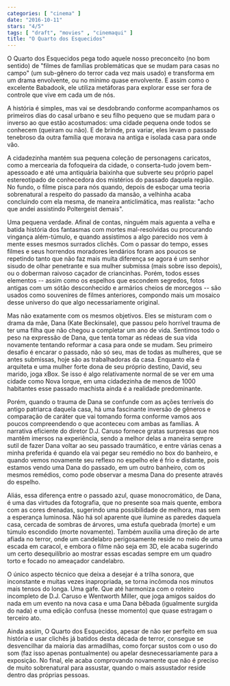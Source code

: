 ```yaml
---
categories: [ "cinema" ]
date: "2016-10-11"
stars: "4/5"
tags: [ "draft", "movies" , "cinemaqui" ]
title: "O Quarto dos Esquecidos"
---
```

O Quarto dos Esquecidos pega todo aquele nosso preconceito (no bom
sentido) de "filmes de famílias problemáticas que se mudam para casas
no campo" (um sub-gênero do terror cada vez mais usado) e transforma
em um drama envolvente, ou no mínimo quase envolvente. E assim como o
excelente Babadook, ele utiliza metáforas para explorar esse ser fora
de controle que vive em cada um de nós.

A história é simples, mas vai se desdobrando conforme acompanhamos os
primeiros dias do casal urbano e seu filho pequeno que se mudam para
o inverso ao que estão acostumados: uma cidade pequena onde todos
se conhecem (queiram ou não). E de brinde, pra variar, eles levam o
passado tenebroso da outra família que morava na antiga e isolada casa
para onde vão.

A cidadezinha mantém sua pequena coleção de personagens caricatos,
como a mercearia da fofoqueira da cidade, o conserta-tudo jovem
bem-apessoado e até uma antiquária baixinha que subverte seu próprio
papel estereotipado de conhecedora dos mistérios do passado daquela
região. No fundo, o filme pisca para nós quando, depois de esboçar
uma teoria sobrenatural a respeito do passado da mansão, a velhinha
acaba concluindo com ela mesma, de maneira anticlimática, mas realista:
"acho que andei assistindo Poltergeist demais".

Uma pequena verdade. Afinal de contas, ninguém mais aguenta a velha e
batida história dos fantasmas com mortes mal-resolvidas ou procurando
vingança além-túmulo, e quando assistimos a algo parecido nos
vem à mente esses mesmos surrados clichês. Com o passar do tempo,
esses filmes e seus horrendos moradores lendários foram aos poucos
se repetindo tanto que não faz mais muita diferença se agora é um
senhor sisudo de olhar penetrante e sua mulher submissa (mais sobre
isso depois), ou o doberman raivoso caçador de criancinhas. Porém,
todos esses elementos -- assim como os espelhos que escondem segredos,
fotos antigas com um sótão desconhecido e armários cheios de morcegos
-- são usados como souvenires de filmes anteriores, compondo mais um
mosaico desse universo do que algo necessariamente original.

Mas não exatamente com os mesmos objetivos. Eles se misturam com o
drama da mãe, Dana (Kate Beckinsale), que passou pelo horrível trauma
de ter uma filha que não chegou a completar um ano de vida. Sentimos
todo o peso na expressão de Dana, que tenta tomar as rédeas de sua
vida novamente tentando reformar a casa para onde se mudam. Seu primeiro
desafio é encarar o passado, não só seu, mas de todas as mulheres,
que se antes submissas, hoje são as trabalhadoras da casa. Enquanto ela
é arquiteta e uma mulher forte dona de seu próprio destino, David,
seu marido, joga xBox. Se isso é algo relativamente normal de se ver
em uma cidade como Nova Iorque, em uma cidadezinha de menos de 1000
habitantes esse passado machista ainda é a realidade predominante.

Porém, quando o trauma de Dana se confunde com as ações terríveis do
antigo patriarca daquela casa, há uma fascinante inversão de gêneros
e comparação de caráter que vai tomando forma conforme vamos aos
poucos compreendendo o que aconteceu com ambas as famílias. A narrativa
eficiente do diretor D.J. Caruso fornece gratas surpresas que nos mantêm
imersos na experiência, sendo a melhor delas a maneira sempre sutil de
fazer Dana voltar ao seu passado traumático, e entre várias cenas a
minha preferida é quando ela vai pegar seu remédio no box do banheiro,
e quando vemos novamente seu reflexo no espelho ele é frio e distante,
pois estamos vendo uma Dana do passado, em um outro banheiro, com os
mesmos remédios, como pode observar a mesma Dana do presente através
do espelho.

Aliás, essa diferença entre o passado azul, quase monocromático, de
Dana, é uma das virtudes da fotografia, que no presente soa mais quente,
embora com as cores drenadas, sugerindo uma possibilidade de melhora, mas
sem a esperança luminosa. Não há sol aparente que ilumine as paredes
daquela casa, cercada de sombras de árvores, uma estufa quebrada (morte)
e um túmulo escondido (morte novamente). Também auxilia uma direção
de arte afiada no terror, onde um candelabro perigosamente reside no
meio de uma escada em caracol, e embora o filme não seja em 3D, ele
acaba sugerindo um certo desequilíbrio ao mostrar essas escadas sempre
em um quadro torto e focado no ameaçador candelabro.

O único aspecto técnico que deixa a desejar é a trilha sonora,
que inconstante e muitas vezes inapropriada, se torna incômoda nos
minutos mais tensos do longa. Uma gafe. Que até harmoniza com o roteiro
incompleto de D.J. Caruso e Wentworth Miller, que joga amigos saídos do
nada em um evento na nova casa e uma Dana bêbada (igualmente surgida
do nada) e uma edição confusa (nesse momento) que quase estragam o
terceiro ato.

Ainda assim, O Quarto dos Esquecidos, apesar de não ser perfeito em sua
história e usar clichês já batidos desta década de terror, consegue
se desvencilhar da maioria das armadilhas, como forçar sustos com o
uso do som (faz isso apenas pontualmente) ou apelar desnecessariamente
para a exposição. No final, ele acaba comprovando novamente que não
é preciso de muito sobrenatural para assustar, quando o mais assustador
reside dentro das próprias pessoas.

